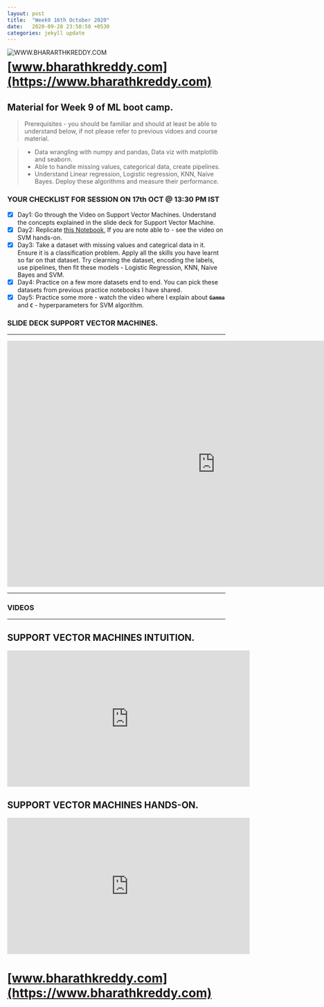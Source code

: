 ```yaml
---
layout: post
title:  "Week9 16th October 2020"
date:   2020-09-28 23:50:50 +0530
categories: jekyll update
---
```


<a href="https://www.bharathkreddy.com"><img align="left" src="https://i.imgur.com/axjt3Qe.png" alt="WWW.BHARARTHKREDDY.COM" title="www.bharathkreddy.com"></a>
# [www.bharathkreddy.com](https://www.bharathkreddy.com)

## Material for Week 9 of ML boot camp. 

> Prerequisites - you should be familiar and should at least be able to understand below, if not please refer to previous vidoes and course material.

> * Data wrangling with numpy and pandas, Data viz with matplotlib and seaborn. 
> * Able to handle missing values, categorical data, create pipelines.
> * Understand Linear regression, Logistic regression, KNN, Naive Bayes. Deploy these algorithms and measure their performance.

### YOUR CHECKLIST FOR SESSION ON 17th OCT @ 13:30 PM IST

- [x] Day1: Go through the Video on Support Vector Machines. Understand the concepts explained in the slide deck for Support Vector Machine.
- [x] Day2: Replicate [this Notebook](https://github.com/bharathkreddy/Support-Vector-Machines/blob/main/SVM%20-%20Letters%20dataset.ipynb), If you are note able to - see the video on SVM hands-on.
- [x] Day3: Take a dataset with missing values and categrical data in it. Ensure it is a classification problem. Apply all the skills you have learnt so far on that dataset. Try clearning the dataset, encoding the labels, use pipelines, then fit these models - Logistic Regression, KNN, Naive Bayes and SVM.
- [x] Day4: Practice on a few more datasets end to end. You can pick these datasets from previous practice notebooks I have shared.
- [X] Day5: Practice some more - watch the video where I explain about **`Gamma`** and **`C`** - hyperparameters for SVM algorithm.

### SLIDE DECK SUPPORT VECTOR MACHINES.
---

<iframe src="https://docs.google.com/presentation/d/e/2PACX-1vQ2-oD3l-d0akeD2W43jQXqHZcopcnUY3armxa1E6WTjDiwPPxmS0Y2_otnGE79eumi6jXq5Y4y0j0V/embed?start=false&loop=true&delayms=3000" frameborder="0" width="960" height="569" allowfullscreen="true" mozallowfullscreen="true" webkitallowfullscreen="true"></iframe>

---

### VIDEOS
---
## SUPPORT VECTOR MACHINES INTUITION.

<iframe width="560" height="315" src="https://www.youtube.com/embed/OXm56c1rJ1w" frameborder="0" allow="accelerometer; autoplay; clipboard-write; encrypted-media; gyroscope; picture-in-picture" allowfullscreen></iframe> 

## SUPPORT VECTOR MACHINES HANDS-ON.

<iframe width="560" height="315" src="https://www.youtube.com/embed/76DfJLR15UM" frameborder="0" allow="accelerometer; autoplay; clipboard-write; encrypted-media; gyroscope; picture-in-picture" allowfullscreen></iframe>


# [www.bharathkreddy.com](https://www.bharathkreddy.com)
